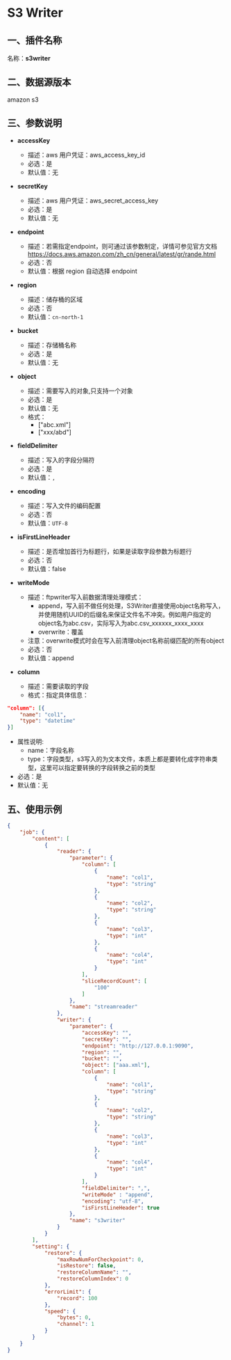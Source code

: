# S3 Writer

<a name="0eTYo"></a>
## 一、插件名称
名称：**s3writer**<br />

<a name="ijmKB"></a>
## 二、数据源版本
amazon s3




<a name="CAZZC"></a>
## 三、参数说明


- **accessKey**
  - 描述：aws 用户凭证：aws_access_key_id
  - 必选：是
  - 默认值：无



- **secretKey**
  - 描述：aws 用户凭证：aws_secret_access_key
  - 必选：是
  - 默认值：无


- **endpoint**
  - 描述：若需指定endpoint，则可通过该参数制定，详情可参见官方文档
    https://docs.aws.amazon.com/zh_cn/general/latest/gr/rande.html
  - 必选：否
  - 默认值：根据 region 自动选择 endpoint



- **region**
  - 描述：储存桶的区域
  - 必选：否
  - 默认值：`cn-north-1`



- **bucket**
  - 描述：存储桶名称
  - 必选：是
  - 默认值：无

- **object**
  - 描述：需要写入的对象,只支持一个对象
  - 必选：是
  - 默认值：无
  - 格式：
    - ["abc.xml"]
    - ["xxx/abd"]


- **fieldDelimiter**
  - 描述：写入的字段分隔符
  - 必选：是
  - 默认值：`,`



- **encoding**
  - 描述：写入文件的编码配置
  - 必选：否
  - 默认值：`UTF-8`


- **isFirstLineHeader**
  - 描述：是否增加首行为标题行，如果是读取字段参数为标题行
  - 必选：否
  - 默认值：false


- **writeMode**
  - 描述：ftpwriter写入前数据清理处理模式：
    - append，写入前不做任何处理，S3Writer直接使用object名称写入，并使用随机UUID的后缀名来保证文件名不冲突。例如用户指定的object名为abc.csv，实际写入为abc.csv_xxxxxx_xxxx_xxxx
    - overwrite：覆盖
  - 注意：overwrite模式时会在写入前清理object名称前缀匹配的所有object
  - 必选：否
  - 默认值：append


- **column**
  - 描述：需要读取的字段
  - 格式：指定具体信息：
```json
"column": [{
    "name": "col1",
    "type": "datetime"
}]
```

  - 属性说明:
    - name：字段名称
    - type：字段类型，s3写入的为文本文件，本质上都是要转化成字符串类型，这里可以指定要转换的字段转换之前的类型
  - 必选：是
  - 默认值：无



<a name="lplB9"></a>
## 五、使用示例
<a name="vZyir"></a>
```json
{
    "job": {
        "content": [
            {
                "reader": {
                    "parameter": {
                        "column": [
                            {
                                "name": "col1",
                                "type": "string"
                            },
                            {
                                "name": "col2",
                                "type": "string"
                            },
                            {
                                "name": "col3",
                                "type": "int"
                            },
                            {
                                "name": "col4",
                                "type": "int"
                            }
                        ],
                        "sliceRecordCount": [
                            "100"
                        ]
                    },
                    "name": "streamreader"
                },
                "writer": {
                    "parameter": {
                        "accessKey": "",
                        "secretKey": "",
                        "endpoint": "http://127.0.0.1:9090",
                        "region": "",
                        "bucket": "",
                        "object": ["aaa.xml"],
                        "column": [
                            {
                                "name": "col1",
                                "type": "string"
                            },
                            {
                                "name": "col2",
                                "type": "string"
                            },
                            {
                                "name": "col3",
                                "type": "int"
                            },
                            {
                                "name": "col4",
                                "type": "int"
                            }
                        ],
                        "fieldDelimiter": ",",
                        "writeMode" : "append",
                        "encoding": "utf-8",
                        "isFirstLineHeader": true
                    },
                    "name": "s3writer"
                }
            }
        ],
        "setting": {
            "restore": {
                "maxRowNumForCheckpoint": 0,
                "isRestore": false,
                "restoreColumnName": "",
                "restoreColumnIndex": 0
            },
            "errorLimit": {
                "record": 100
            },
            "speed": {
                "bytes": 0,
                "channel": 1
            }
        }
    }
}
```


